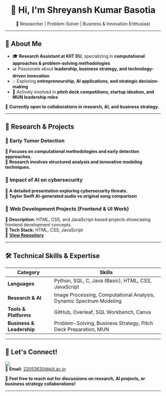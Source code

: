 <h1 align="center">👋 Hi, I'm Shreyansh Kumar Basotia</h1>  
<p align="center">
🚀 Researcher | Problem-Solver | Business & Innovation Enthusiast  
</p>  

---

## **🔬 About Me**  
- 🎓 **Research Assistant at KIIT DU**, specializing in **computational approaches & problem-solving methodologies**  
- 📊 Passionate about **leadership, business strategy, and technology-driven innovation**  
- 💡 Exploring **entrepreneurship, AI applications, and strategic decision-making**  
- 🚀 Actively involved in **pitch deck competitions, startup ideation, and MUN leadership roles**  

📌 **Currently open to collaborations in research, AI, and business strategy.**  

---

## **📂 Research & Projects**  

### 🔹 **Early Tumor Detection**  
 
📌 **Focuses on computational methodologies and early detection approaches.**  
📌 **Research involves structured analysis and innovative modeling techniques.**  

### 🔹 **Impact of AI on cybersecurity**  

📌 **A detailed presentation exploring cybersecurity threats.**  
📌 **Taylor Swift AI-generated audio vs original song comparison**  

### 🔹 **Web Development Projects (Frontend & UI Work)**  
📌 **Description:** HTML, CSS, and JavaScript-based projects showcasing frontend development concepts.  
📌 **Tech Stack:** HTML, CSS, JavaScript  
📌 **[View Repository](#)**  

---

## **🛠 Technical Skills & Expertise**  

| Category      | Skills |
|--------------|------------------------------------------------|
| **Languages** | Python, SQL, C, Java (Basic), HTML, CSS, JavaScript |
| **Research & AI** | Image Processing, Computational Analysis, Dynamic Spectrum Modeling |
| **Tools & Platforms** | GitHub, Overleaf, SQL Workbench, Canva |
| **Business & Leadership** | Problem-Solving, Business Strategy, Pitch Deck Preparation, MUN |

---

## **📢 Let's Connect!**  
<a href="https://www.linkedin.com/in/shreyansh-kumar-basotia-720148202/" target="_blank"><img src="https://img.shields.io/badge/LinkedIn-Profile-blue?style=for-the-badge&logo=linkedin"></a>  
📩 **Email:** 22053630@kiit.ac.in

📌 **Feel free to reach out for discussions on research, AI projects, or business strategy collaborations!**  

---

